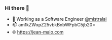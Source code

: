### Hi there 👋

- 🔭 Working as a Software Engineer [@mistralai](https://mistral.ai/)
- 📫 am1kZWxpZ25vbkBnbWFpbC5jb20=
- 🌐 https://jean-malo.com
